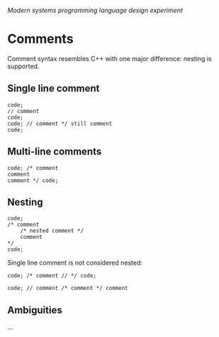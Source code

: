 ﻿*Modern systems programming language design experiment*
# Comments

Comment syntax resembles C++ with one major difference: nesting is supported.

## Single line comment

    code;
    // comment
    code;
    code; // comment */ still comment
    code;

## Multi-line comments

    code; /* comment
    comment
    comment */ code;

## Nesting

    code;
    /* comment
        /* nested comment */
        comment
    */
    code;

Single line comment is not considered nested:

    code; /* comment // */ code;

    code; // comment /* comment */ comment

## Ambiguities

...